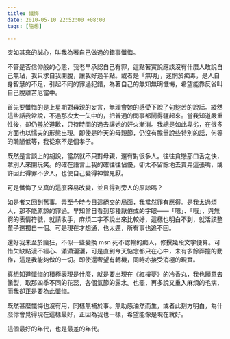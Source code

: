 ```yaml
---
title: 懺悔
date: 2010-05-10 22:52:00 +08:00
tags: [隨想]

---
```


 突如其來的誠心，叫我為著自己做過的錯事懺悔。  
  
 不管是否信仰般的心態，我老早承認自己有罪，這點著實說應該沒有什麼人敢說自己無玷，我只求自我開脫，讓我好過半點。或者是「無明」，迷惘於痴毒，是人自身智慧的不足，引起不同的罪過犯錯，為著自己的無知無明懺悔，希望能靠反省叫自己脫離苦厄當中。  
  
 首先要懺悔的是上星期對母親的妄言，無理會她的感受下說了句挖苦的說話。縱然這些話我常說，不過那次太一矢中的，把普通的閑事都鬧得疆起來。當我知道嚴重性後，卻仍羞於道歉，只待時間的過去讓她的奸火漸消。我總是如此卑劣，在很多方面也以懦夫的形態出現。即使是昨天的母親節，仍沒有膽量說些特別的話，何等的醜陋低等，我從來不是個孝子。  
  
 既然是言談上的胡說，當然就不只對母親，還有對很多人。往往貪戀那口舌之快，拿別人來開玩笑。的確在語言上我的確往往佔優，卻太不留餘地去賣弄這張嘴，或許因此得罪不少人，也使自己變得神憎鬼厭。  
  
 可是懺悔了又真的這麼容易改變，並且得到旁人的原諒嗎？  
  
 如是者又回到舊事。弄至今時今日這絕交的局面，我當然罪有應得。是我太過煩人，那不能原諒的罪過。早知當日看到那種厭倦或的字眼——「嗯」、「哦」，與無窮的表情符號，就請收手，麻煩二字不說出來比較好，這樣也明白不到，就活該整輩子還獨自一個。可是現在才想通，也太遲，所有事也追不回。  
  
 還好我未至於瘋狂，不似一些變換 msn 死不認輸的痴人，修撰幾段文字便算。可惜欠缺點漫不經心、瀟瀟灑灑，可是直到今天惦念都只在心中，未有多餘莽撞的動作，這是我能夠做的一切。即使還奢望有轉機，同時亦接受消極的現實。  
  
 真想知道懺悔的積極表現是什麼，就是要出現在《紅樓夢》的冷香丸，我也願意去餚製，取那四季不同的花蕊，各個氣節的露水。也罷，再多說又重入麻煩的毛病，而我卻正是要為此懺悔。  
  
 既然甚麼懺悔也沒有用，同樣無補於事。無助感油然而生，或者此刻方明白，為什麼你會覺得現在這樣最好，正因為我也一樣，希望能像是現在就好。  
  
 這個最好的年代，也是最差的年代。

